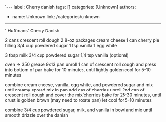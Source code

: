 `---
label: Cherry danish
tags: []
categories: [Unknown]
authors:
  - name: Unknown
    link: /categories/unknown
---
`
Huffmans' Cherry Danish

2 cans crescent roll dough
2 8-oz packages cream cheese
1 can cherry pie filling
3/4 cup powdered sugar
1 tsp vanilla
1 egg white

3 tbsp milk
3/4 cup powdered sugar
1/4 tsp vanilla (optional)


oven -> 350
grease 9x13 pan
unroll 1 can of crescent roll dough and press into bottom of pan
bake for 10 minutes, until lightly golden
cool for 5-10 minutes

combine cream cheese, vanilla, egg white, and powdered sugar and mix until creamy
spread mix in pan
add can of cherries
unroll 2nd can of crescent roll dough and cover the mix/cherries
bake for 25-30 minutes, until crust is golden brown (may need to rotate pan)
let cool for 5-10 minutes

combine 3/4 cup powdered sugar, milk, and vanilla in bowl and mix until smooth
drizzle over the danish
